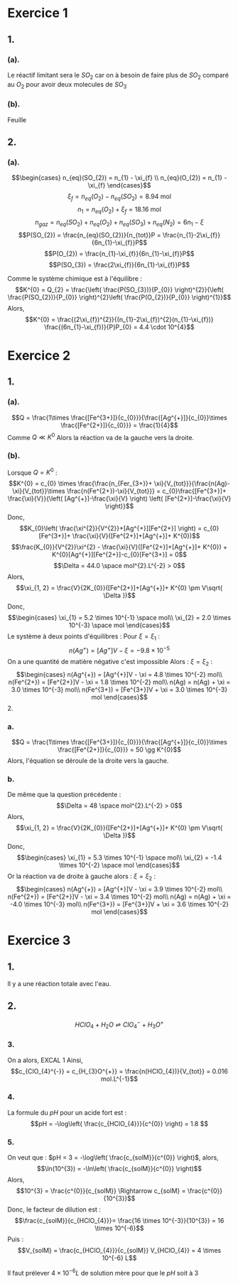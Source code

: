 # Exercice 1
## 1.
### (a).
Le réactif limitant sera le $SO_{2}$ car on à besoin de faire plus de $SO_{2}$ comparé au $O_{2}$ pour avoir deux molecules de $SO_{3}$

### (b).
Feuille

## 2.
### (a).
$$\begin{cases}
n_{eq}(SO_{2}) = n_{1} - \xi_{f} \\
n_{eq}(O_{2}) = n_{1} - \xi_{f}
\end{cases}$$
$$\xi_{f} = n_{eq}(O_{2})-n_{eq}(SO_{2}) = 8.94 \text{ mol}$$
$$n_{1} = n_{eq}(O_{2}) + \xi_{f} = 18.16 \text{ mol}$$
$$n_{gaz} = n_{eq}(SO_{2}) + n_{eq}(O_{2}) + n_{eq}(SO_{3}) + n_{eq}(N_{2}) = 6n_{1}-\xi$$
$$P(SO_{2}) = \frac{n_{eq}(SO_{2})}{n_{tot}}P = \frac{n_{1}-2\xi_{f}}{6n_{1}-\xi_{f}}P$$
$$P(O_{2}) = \frac{n_{1}-\xi_{f}}{6n_{1}-\xi_{f}}P$$
$$P(SO_{3}) = \frac{2\xi_{f}}{6n_{1}-\xi_{f}}P$$

Comme le système chimique est à l'équilibre :
$$K^{0} = Q_{2} = \frac{\left( \frac{P(SO_{3})}{P_{0}} \right)^{2}}{\left( \frac{P(SO_{2})}{P_{0}} \right)^{2}\left( \frac{P(O_{2})}{P_{0}} \right)^{1}}$$
Alors, 
$$K^{0} = \frac{(2\xi_{f})^{2}}{(n_{1}-2\xi_{f})^{2}(n_{1}-\xi_{f})} \frac{(6n_{1}-\xi_{f})}{P}P_{0} = 4.4 \cdot 10^{4}$$



# Exercice 2
## 1.
### (a).
$$Q = \frac{1\times \frac{[Fe^{3+}]}{c_{0}}}{\frac{[Ag^{+}]}{c_{0}}\times \frac{[Fe^{2+}]}{c_{0}}} = \frac{1}{4}$$
Comme $Q \ll K^{0}$
Alors la réaction va de la gauche vers la droite.
### (b).
Lorsque $Q = K^{0}$ :  
$$K^{0} = c_{0} \times \frac{\frac{n_{Fer_{3+}}+ \xi}{V_{tot}}}{\frac{n(Ag)-\xi}{V_{tot}}\times \frac{n(Fe^{2+})-\xi}{V_{tot}}} = c_{0}\frac{[Fe^{3+}]+ \frac{\xi}{V}}{\left( [Ag^{+}]-\frac{\xi}{V} \right) \left( [Fe^{2+}]-\frac{\xi}{V} \right)}$$
Donc, 
$$K_{0}\left( \frac{\xi^{2}}{V^{2}}+[Ag^{+}][Fe^{2+}] \right) = c_{0} [Fe^{3+}]+ \frac{\xi}{V}([Fe^{2+}]+[Ag^{+}]+ K^{0})$$
$$\frac{K_{0}}{V^{2}}\xi^{2} - \frac{\xi}{V}([Fe^{2+}]+[Ag^{+}]+ K^{0}) + K^{0}[Ag^{+}][Fe^{2+}]-c_{0}[Fe^{3+}] = 0$$
$$\Delta = 44.0 \space mol^{2}.L^{-2} > 0$$
Alors, 
$$\xi_{1, 2} = \frac{V}{2K_{0}}([Fe^{2+}]+[Ag^{+}]+ K^{0} \pm V\sqrt{ \Delta })$$
Donc, 
$$\begin{cases}
\xi_{1} = 5.2 \times 10^{-1} \space mol\\
\xi_{2} = 2.0 \times 10^{-3} \space mol
\end{cases}$$
Le système à deux points d'équilibres : 
Pour $\xi = \xi_{1}$ : 
$$n(Ag^{+}) = [Ag^{+}]V - \xi = -9.8 \times 10^{-5}$$
On a une quantité de matière négative c'est impossible Alors : 
$\xi = \xi_{2}$ : 
$$\begin{cases}
n(Ag^{+}) = [Ag^{+}]V - \xi = 4.8 \times 10^{-2} mol\\
n(Fe^{2+}) = [Fe^{2+}]V - \xi = 1.8 \times 10^{-2} mol\\
n(Ag) = n(Ag) + \xi = 3.0 \times 10^{-3} mol\\
n(Fe^{3+}) = [Fe^{3+}]V + \xi = 3.0 \times 10^{-3} mol
\end{cases}$$
2.
### a.
$$Q = \frac{1\times \frac{[Fe^{3+}]}{c_{0}}}{\frac{[Ag^{+}]}{c_{0}}\times \frac{[Fe^{2+}]}{c_{0}}} = 50 \gg K^{0}$$
Alors, l'équation se déroule de la droite vers la gauche. 

### b.
De même que la question précédente :
$$\Delta = 48 \space mol^{2}.L^{-2} > 0$$
Alors, 
$$\xi_{1, 2} = \frac{V}{2K_{0}}([Fe^{2+}]+[Ag^{+}]+ K^{0} \pm V\sqrt{ \Delta })$$
Donc, 
$$\begin{cases}
\xi_{1} = 5.3 \times 10^{-1} \space mol\\
\xi_{2} = -1.4 \times 10^{-2} \space mol
\end{cases}$$
Or la réaction va de droite à gauche alors : $\xi = \xi_{2}$ :
$$\begin{cases}
n(Ag^{+}) = [Ag^{+}]V - \xi = 3.9 \times 10^{-2} mol\\
n(Fe^{2+}) = [Fe^{2+}]V - \xi = 3.4 \times 10^{-2} mol\\
n(Ag) = n(Ag) + \xi = -4.0 \times 10^{-3} mol\\
n(Fe^{3+}) = [Fe^{3+}]V + \xi = 3.6 \times 10^{-2} mol
\end{cases}$$


# Exercice 3
## 1.
Il y a une réaction totale avec l'eau. 

## 2.
$$HClO_{4} + H_{2}O \rightleftharpoons ClO_{4}^{-} + H_{3}O^{+}$$

### 3.
On a alors, EXCAL 1
Ainsi, 
$$c_{ClO_{4}^{-}} = c_{H_{3}O^{+}} = \frac{n(HClO_{4})}{V_{tot}} = 0.016 mol.L^{-1}$$

### 4.
La formule du $pH$ pour un acide fort est : 
$$pH = -\log\left( \frac{c_{HClO_{4}}}{c^{0}} \right) = 1.8 $$

### 5.
On veut que : $pH = 3 = -\log\left( \frac{c_{solM}}{c^{0}} \right)$, alors, 
$$\ln(10^{3}) = -\ln\left( \frac{c_{solM}}{c^{0}} \right)$$
Alors, 
$$10^{3} = \frac{c^{0}}{c_{solM}} \Rightarrow c_{solM} = \frac{c^{0}}{10^{3}}$$
Donc, le facteur de dilution est :
$$\frac{c_{solM}}{c_{HClO_{4}}}= \frac{16 \times 10^{-3}}{10^{3}} = 16 \times 10^{-6}$$
Puis : 
$$V_{solM} = \frac{c_{HClO_{4}}}{c_{solM}} V_{HClO_{4}} = 4 \times 10^{-6} L$$

Il faut prélever $4\times 10^{-6} L$ de solution mère pour que le $pH$ soit à $3$
